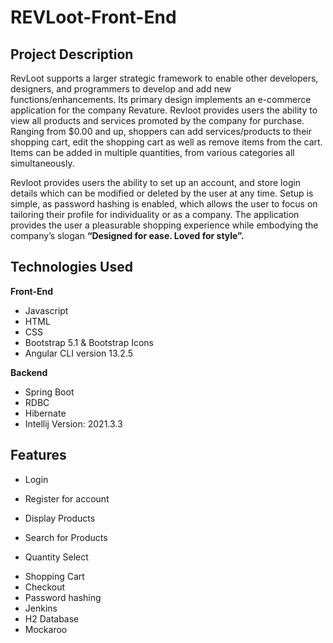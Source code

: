 # REVLoot-Front-End

## Project Description
RevLoot supports a larger strategic framework to enable other developers, designers, and programmers to develop and add new functions/enhancements. Its primary design implements an e-commerce application for the company Revature.  Revloot provides users the ability to view all products and services promoted by the company for purchase.  Ranging from $0.00 and up, shoppers can add services/products to their shopping cart, edit the shopping cart as well as remove items from the cart.  Items can be added in multiple quantities, from various categories all simultaneously.  

Revloot provides users the ability to set up an account, and store login details which can be modified or deleted by the user at any time.  Setup is simple, as password hashing is enabled, which allows the user to focus on tailoring their profile for individuality or as a company.  The application provides the user a pleasurable shopping experience while embodying the company’s slogan **“Designed for ease. Loved for style”.**

## Technologies Used  
**Front-End**


- Javascript
- HTML
- CSS
- Bootstrap 5.1 & Bootstrap Icons
- Angular CLI  version 13.2.5

**Backend**


- Spring Boot
- RDBC
- Hibernate
- Intellij Version: 2021.3.3

## Features
+ Login
- Register for account
* Display Products
+ Search for Products
- Quantity Select
* Shopping Cart
* Checkout
* Password hashing
* Jenkins
* H2 Database
* Mockaroo




